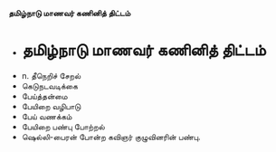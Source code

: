 **தமிழ்நாடு மாணவர் கணினித் திட்டம்**
- # தமிழ்நாடு மாணவர் கணினித் திட்டம்
- n. தீநெறிச் சேறல்
- கெடுநடவடிக்கை
- பேய்த்தன்மை
- பேயிறை வழிபாடு
- பேய் வணக்கம்
- பேயிறை பண்பு போற்றல்
- ஷெல்லி-பைரன் போன்ற கவிஞர் குழுவினரின் பண்பு.

